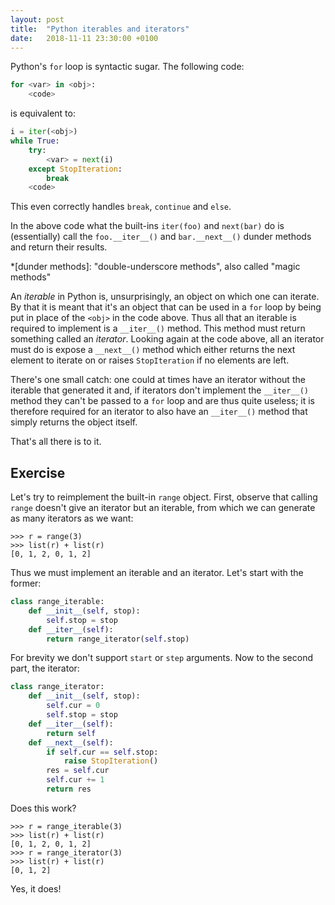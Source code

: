 ```yaml
---
layout: post
title:  "Python iterables and iterators"
date:   2018-11-11 23:30:00 +0100
---
```


Python's `for` loop is syntactic sugar. The following code:
```py
for <var> in <obj>:
    <code>
```
is equivalent to:
```py
i = iter(<obj>)
while True:
    try:
        <var> = next(i)
    except StopIteration:
        break
    <code>
```
This even correctly handles `break`, `continue` and `else`.

In the above code what the built-ins `iter(foo)` and `next(bar)` do is (essentially) call the `foo.__iter__()` and `bar.__next__()` dunder methods and return their results.

*[dunder methods]: "double-underscore methods", also called "magic methods"

An _iterable_ in Python is, unsurprisingly, an object on which one can iterate. By that it is meant that it's an object that can be used in a `for` loop by being put in place of the `<obj>` in the code above. Thus all that an iterable is required to implement is a `__iter__()` method. This method must return something called an _iterator_. Looking again at the code above, all an iterator must do is expose a `__next__()` method which either returns the next element to iterate on or raises `StopIteration` if no elements are left.

There's one small catch: one could at times have an iterator without the iterable that generated it and, if iterators don't implement the `__iter__()` method they can't be passed to a `for` loop and are thus quite useless; it is therefore required for an iterator to also have an `__iter__()` method that simply returns the object itself.

That's all there is to it.

Exercise
---

Let's try to reimplement the built-in `range` object. First, observe that calling `range` doesn't give an iterator but an iterable, from which we can generate as many iterators as we want:
```
>>> r = range(3)
>>> list(r) + list(r)
[0, 1, 2, 0, 1, 2]
```
Thus we must implement an iterable and an iterator. Let's start with the former:
```py
class range_iterable:
    def __init__(self, stop):
        self.stop = stop
    def __iter__(self):
        return range_iterator(self.stop)
```
For brevity we don't support `start` or `step` arguments. Now to the second part, the iterator:
```py
class range_iterator:
    def __init__(self, stop):
        self.cur = 0
        self.stop = stop
    def __iter__(self):
        return self
    def __next__(self):
        if self.cur == self.stop:
            raise StopIteration()
        res = self.cur
        self.cur += 1
        return res
```
Does this work?
```
>>> r = range_iterable(3)
>>> list(r) + list(r)
[0, 1, 2, 0, 1, 2]
>>> r = range_iterator(3)
>>> list(r) + list(r)
[0, 1, 2]
```
Yes, it does!
